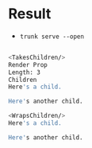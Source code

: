 # Result

- `trunk serve --open`

```bash

<TakesChildren/>
Render Prop
Length: 3
Children
Here's a child.

Here's another child.

<WrapsChildren/>
Here's a child.

Here's another child.
```

